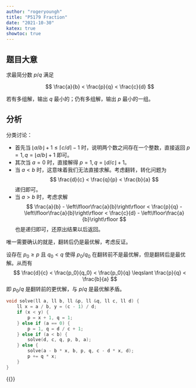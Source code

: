 ```yaml
---
author: "rogeryoungh"
title: "P5179 Fraction"
date: "2021-10-30"
katex: true
showtoc: true
---
```


## 题目大意

求最简分数 $p/q$ 满足

$$
\frac{a}{b} < \frac{p}{q} < \frac{c}{d}
$$

若有多组解，输出 $q$ 最小的；仍有多组解，输出 $p$ 最小的一组。

## 分析

分类讨论：

- 首先当 $\lfloor a/b \rfloor + 1 \leqslant \lceil c/d \rceil - 1$ 时，说明两个数之间存在一个整数，直接返回 $p = 1, q = \lfloor a / b \rfloor + 1$ 即可。
- 其次当 $a = 0$ 时，直接解得 $p = 1, q = \lfloor d / c \rfloor + 1$。
- 当 $a < b$ 时，这意味着我们无法直接求解。考虑翻转，转化问题为
$$
\frac{d}{c} < \frac{q}{p} < \frac{b}{a}
$$
递归即可。
- 当 $a > b$ 时，考虑求解
$$
\frac{a}{b} - \left\lfloor\frac{a}{b}\right\rfloor < \frac{p}{q} - \left\lfloor\frac{a}{b}\right\rfloor < \frac{c}{d} - \left\lfloor\frac{a}{b}\right\rfloor
$$
也是递归即可，还原出结果以后返回。

唯一需要确认的就是，翻转后仍是最优解，考虑反证。

设存在 $p_0 \geqslant p$ 且 $q_0 < q$ 使得 $p_0/q_0$ 在翻转前不是最优解，但是翻转后是最优解。从而有
$$
\frac{d}{c} < \frac{p_0}{q_0} < \frac{p_0}{q} \leqslant \frac{p}{q} < \frac{b}{a}
$$
即 $p_0/q$ 是翻转前的更优解，与 $p/q$ 是最优解矛盾。

```cpp
void solve(ll a, ll b, ll &p, ll &q, ll c, ll d) {
	ll x = a / b, y = (c - 1) / d;
	if (x < y) {
		p = x + 1, q = 1;
	} else if (a == 0) {
		p = 1, q = d / c + 1;
	} else if (a < b) {
		solve(d, c, q, p, b, a);
	} else {
		solve(a - b * x, b, p, q, c - d * x, d);
		p += q * x;
	}
}
```

{{<codes url="2021-10/codes/P5179.cpp">}}
